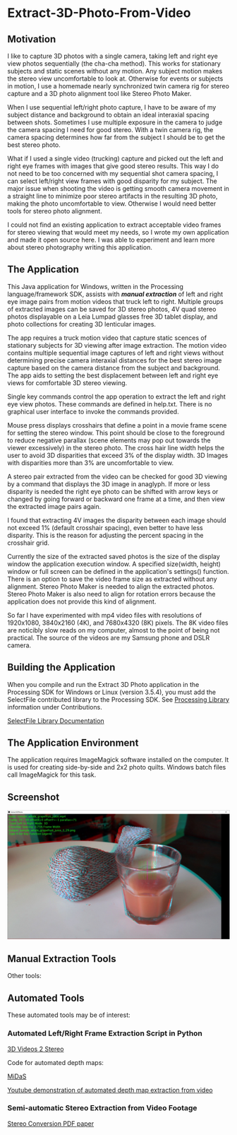 # Extract-3D-Photo-From-Video

## Motivation
I like to capture 3D photos with a single camera, taking left and right eye view photos sequentially (the cha-cha method). This works for stationary subjects and static scenes without any motion. Any subject motion makes the stereo view uncomfortable to look at. Otherwise for events or subjects in motion, I use a homemade nearly synchronized twin camera rig for stereo capture and a 3D photo alignment tool like Stereo Photo Maker.

When I use sequential left/right photo capture, I have to be aware of my subject distance and background to obtain an ideal interaxial spacing between shots. Sometimes I use multiple exposure in the camera to judge the camera spacing I need for good stereo. With a twin camera rig, the camera spacing determines how far from the subject I should be to get the best stereo photo.

What if I used a single video (trucking) capture and picked out the left and right eye frames with images that give good stereo results. This way I do not need to be too concerned with my sequential shot camera spacing, I can select left/right view frames with good disparity for my subject. The major issue when shooting the video is getting smooth camera movement in a straight line to minimize poor stereo artifacts in the resulting 3D photo, making the photo uncomfortable to view. Otherwise I would need better tools for stereo photo alignment.

I could not find an existing application to extract acceptable video frames for stereo viewing that would meet my needs, 
so I wrote my own application and made it open source here. I was able to experiment and learn more about stereo photography writing this application.

## The Application
This Java application for Windows, written in the Processing language/framework SDK, assists with ___manual extraction___ of left and right eye image pairs from motion videos that truck left to right. Multiple groups of extracted images can be saved for 3D stereo photos, 4V quad stereo photos displayable on a Leia Lumpad glasses free 3D tablet display, and photo collections for creating 3D lenticular images. 

The app requires a truck motion video that capture static scences of stationary subjects for 3D viewing after image extraction. The motion video contains multiple sequential image captures of left and right views without determining precise camera interaxial distances for the best stereo image capture based on the camera distance from the subject and background. The app aids to setting the best displacement between left and right eye views for comfortable 3D stereo viewing. 
 
Single key commands control the app operation to extract the left and right eye view photos. These commands are defined in help.txt. There is no graphical user interface to invoke the commands provided.

Mouse press displays crosshairs that define a point in a movie frame scene for setting the stereo window. This point should be close to the foreground to reduce negative parallax (scene elements may pop out towards the viewer excessively) in the stereo photo. The cross hair line width helps the user to avoid 3D disparities that exceed 3% of the display width. 3D Images with disparities more than 3% are uncomfortable to view.

A stereo pair extracted from the video can be checked for good 3D viewing by a command that displays the 3D image in anaglyph. If more or less disparity is needed the right eye photo can be shifted with arrow keys or changed by going forward or backward one frame at a time, and then view the extracted image pairs again. 

I found that extracting 4V images the disparity between each image should not exceed 1% (default crosshair spacing), even better to have less disparity. This is the reason for adjusting the percent spacing in the crosshair grid.

Currently the size of the extracted saved photos is the size of the display window the application execution window. A specified size(width, height) window or full screen can be defined in the application's settings() function. There is an option to save the video frame size as extracted without any alignment. Stereo Photo Maker is needed to align the extracted photos. Stereo Photo Maker is also need to align for rotation errors because the application does not provide this kind of alignment.

So far I have experimented with mp4 video files with resolutions of 1920x1080, 3840x2160 (4K), and 7680x4320 (8K) pixels. The 8K video files are noticibly slow reads on my computer, almost to the point of being not practical. The source of the videos are my Samsung phone and DSLR camera.

## Building the Application
When you compile and run the Extract 3D Photo application in the Processing SDK for Windows or Linux (version 3.5.4), you must add the SelectFile contributed library to the Processing SDK. See [Processing Library](https://processing.org/reference/libraries/) information under Contributions.

[SelectFile Library Documentation](https://andrusiv.com/android-select-file/)

## The Application Environment
The application requires ImageMagick software installed on the computer. It is used for creating side-by-side and 2x2 photo quilts. Windows batch files call ImageMagick for this task.

## Screenshot

![Analog screenshot](screenshots/screenshot_anaglyph.jpg)

## Manual Extraction Tools
Other tools:

## Automated Tools
These automated tools may be of interest:

### Automated Left/Right Frame Extraction Script in Python
[3D Videos 2 Stereo](https://github.com/lasinger/3DVideos2Stereo)

Code for automated depth maps:

[MiDaS](https://github.com/isl-org/MiDaS)

[Youtube demonstration of automated depth map extraction from video](https://www.youtube.com/watch?v=D46FzVyL9I8)

### Semi-automatic Stereo Extraction from Video Footage

[Stereo Conversion PDF paper](https://www.cs.tau.ac.il/~wolf/papers/stereoconversion_web.pdf)


